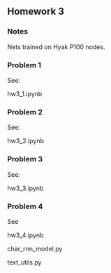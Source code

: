 ## Homework 3
### Notes
Nets trained on Hyak P100 nodes.

### Problem 1
See: 

hw3_1.ipynb

### Problem 2
See:

hw3_2.ipynb

### Problem 3
See:

hw3_3.ipynb

### Problem 4
See

hw3_4.ipynb

char_rnn_model.py

text_utils.py
